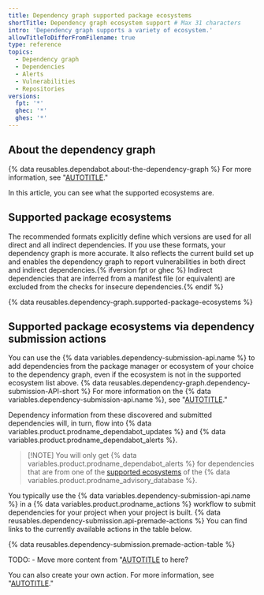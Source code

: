 ```yaml
---
title: Dependency graph supported package ecosystems
shortTitle: Dependency graph ecosystem support # Max 31 characters
intro: 'Dependency graph supports a variety of ecosystem.'
allowTitleToDifferFromFilename: true
type: reference
topics:
  - Dependency graph
  - Dependencies
  - Alerts
  - Vulnerabilities
  - Repositories
versions:
  fpt: '*'
  ghec: '*'
  ghes: '*'
---
```


## About the dependency graph

{% data reusables.dependabot.about-the-dependency-graph %} For more information, see "[AUTOTITLE](/code-security/supply-chain-security/understanding-your-software-supply-chain/about-the-dependency-graph)."

In this article, you can see what the supported ecosystems are.

## Supported package ecosystems

The recommended formats explicitly define which versions are used for all direct and all indirect dependencies. If you use these formats, your dependency graph is more accurate. It also reflects the current build set up and enables the dependency graph to report vulnerabilities in both direct and indirect dependencies.{% ifversion fpt or ghec %} Indirect dependencies that are inferred from a manifest file (or equivalent) are excluded from the checks for insecure dependencies.{% endif %}

{% data reusables.dependency-graph.supported-package-ecosystems %}

## Supported package ecosystems via dependency submission actions

You can use the {% data variables.dependency-submission-api.name %} to add dependencies from the package manager or ecosystem of your choice to the dependency graph, even if the ecosystem is not in the supported ecosystem list above. {% data reusables.dependency-graph.dependency-submission-API-short %} For more information on the {% data variables.dependency-submission-api.name %}, see "[AUTOTITLE](/code-security/supply-chain-security/understanding-your-software-supply-chain/using-the-dependency-submission-api)."

Dependency information from these discovered and submitted dependencies will, in turn, flow into {% data variables.product.prodname_dependabot_updates %} and {% data variables.product.prodname_dependabot_alerts %}.

>[!NOTE] You will only get {% data variables.product.prodname_dependabot_alerts %} for dependencies that are from one of the [supported ecosystems](https://github.com/github/advisory-database#supported-ecosystems) of the {% data variables.product.prodname_advisory_database %}.

You typically use the {% data variables.dependency-submission-api.name %} in a {% data variables.product.prodname_actions %} workflow to submit dependencies for your project when your project is built. {% data reusables.dependency-submission.api-premade-actions %} You can find links to the currently available actions in the table below.

{% data reusables.dependency-submission.premade-action-table %}

TODO: - Move more content from "[AUTOTITLE](/code-security/supply-chain-security/understanding-your-software-supply-chain/using-the-dependency-submission-api) to here?

You can also create your own action. For more information, see "[AUTOTITLE](/code-security/supply-chain-security/understanding-your-software-supply-chain/using-the-dependency-submission-api#creating-your-own-action)."

